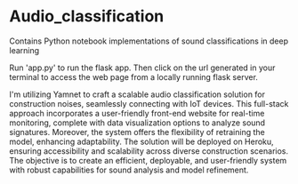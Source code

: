 # Audio_classification
Contains Python notebook implementations of sound classifications in deep learning

Run 'app.py' to run the flask app. Then click on the url generated in your terminal to access the web page from a locally running flask server.


I'm utilizing Yamnet to craft a scalable audio classification solution for construction noises, seamlessly connecting with IoT devices. This full-stack approach incorporates a user-friendly front-end website for real-time monitoring, complete with data visualization options to analyze sound signatures. Moreover, the system offers the flexibility of retraining the model, enhancing adaptability. The solution will be deployed on Heroku, ensuring accessibility and scalability across diverse construction scenarios. The objective is to create an efficient, deployable, and user-friendly system with robust capabilities for sound analysis and model refinement.
